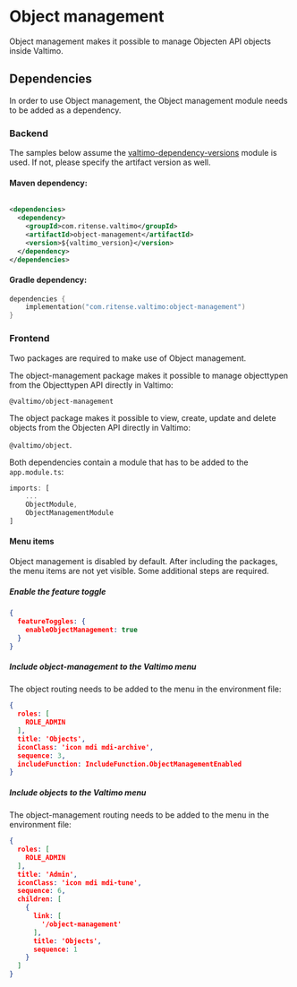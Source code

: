 # Object management

Object management makes it possible to manage Objecten API objects inside Valtimo.

## Dependencies

In order to use Object management, the Object management module needs to be added as a dependency.

### Backend
The samples below assume the [valtimo-dependency-versions](../core/valtimo-dependency-versions.md) module is used.
If not, please specify the artifact version as well.

#### Maven dependency:

```xml

<dependencies>
  <dependency>
    <groupId>com.ritense.valtimo</groupId>
    <artifactId>object-management</artifactId>
    <version>${valtimo_version}</version>
  </dependency>
</dependencies>
```

#### Gradle dependency:

```kotlin
dependencies {
    implementation("com.ritense.valtimo:object-management")
}
```

### Frontend

Two packages are required to make use of Object management.

The object-management package makes it possible to manage objecttypen from the Objecttypen API directly in Valtimo:

```@valtimo/object-management```

The object package makes it possible to view, create, update and delete objects from the Objecten API directly in
Valtimo:

```@valtimo/object```.

Both dependencies contain a module that has to be added to the `app.module.ts`:

```ts
imports: [
    ...
    ObjectModule,
    ObjectManagementModule
]
```

#### Menu items

Object management is disabled by default. After including the packages, the menu items are not yet visible. Some
additional steps are required.

##### Enable the feature toggle

```json
{
  featureToggles: {
    enableObjectManagement: true
  }
}
```

##### Include object-management to the Valtimo menu

The object routing needs to be added to the menu in the environment file:

```json
{
  roles: [
    ROLE_ADMIN
  ],
  title: 'Objects',
  iconClass: 'icon mdi mdi-archive',
  sequence: 3,
  includeFunction: IncludeFunction.ObjectManagementEnabled
}
```

##### Include objects to the Valtimo menu

The object-management routing needs to be added to the menu in the environment file:

```json
{
  roles: [
    ROLE_ADMIN
  ],
  title: 'Admin',
  iconClass: 'icon mdi mdi-tune',
  sequence: 6,
  children: [
    {
      link: [
        '/object-management'
      ],
      title: 'Objects',
      sequence: 1
    }
  ]
}
```


